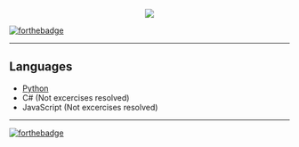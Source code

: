 
<div align="center">

[![](https://jungladigital.com/wp-content/uploads/2019/03/codewars-800-350.png)](https://www.codewars.com/users/pumacens_py)
</div>

[![forthebadge](https://forthebadge.com/images/badges/winter-is-coming.svg)](https://forthebadge.com)

<hr>

## Languages
- [Python](Python)
- C# (Not excercises resolved)
- JavaScript (Not excercises resolved)

<hr>

[![forthebadge](https://forthebadge.com/images/badges/60-percent-of-the-time-works-every-time.svg)](https://forthebadge.com)